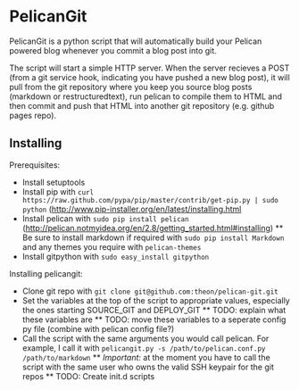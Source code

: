 # PelicanGit

PelicanGit is a python script that will automatically build your Pelican powered blog whenever you commit a blog post into git.

The script will start a simple HTTP server. When the server recieves a POST (from a git service hook, indicating you have pushed a new blog post), it will pull from the git repository where you keep you source blog posts (markdown or restructuredtext), run pelican to compile them to HTML and then commit and push that HTML into another git repository (e.g. github pages repo).

## Installing

Prerequisites:

 * Install setuptools [](http://pypi.python.org/pypi/setuptools)
 * Install pip with `curl https://raw.github.com/pypa/pip/master/contrib/get-pip.py | sudo python` (http://www.pip-installer.org/en/latest/installing.html
 * Install pelican with `sudo pip install pelican` (http://pelican.notmyidea.org/en/2.8/getting_started.html#installing)
 ** Be sure to install markdown if required with `sudo pip install Markdown` and any themes you require with `pelican-themes` 
 * Install gitpython with `sudo easy_install gitpython`

Installing pelicangit:

 * Clone git repo with `git clone git@github.com:theon/pelican-git.git`
 * Set the variables at the top of the script to appropriate values, especially the ones starting SOURCE_GIT and DEPLOY_GIT
 ** TODO: explain what these variables are
 ** TODO: move these variables to a seperate config py file (combine with pelican config file?)
 * Call the script with the same arguments you would call pelican. For example, I call it with `pelicangit.py -s /path/to/pelican.conf.py /path/to/markdown`
 ** *Important:* at the moment you have to call the script with the same user who owns the valid SSH keypair for the git repos 
 ** TODO: Create init.d scripts 